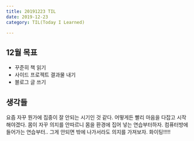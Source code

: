 ```yaml
---
title: 20191223 TIL
date: 2019-12-23
category: TIL(Today I Learned)

---
```


## 12월 목표

- 꾸준히 책 읽기
- 사이드 프로젝트 결과물 내기
- 블로그 글 쓰기

## 생각들

요즘 자꾸 뭔가에 집중이 잘 안되는 시기인 것 같다. 어떻게든 빨리 마음을 다잡고 시작해야겠다.
몸이 자꾸 의지를 안따르니 몸을 환경에 집어 넣는 연습부터하자. 컴퓨터방에 들어가는 연습부터..
그게 안되면 밖에 나가서라도 의지를 가져보자. 화이팅!!!!!
